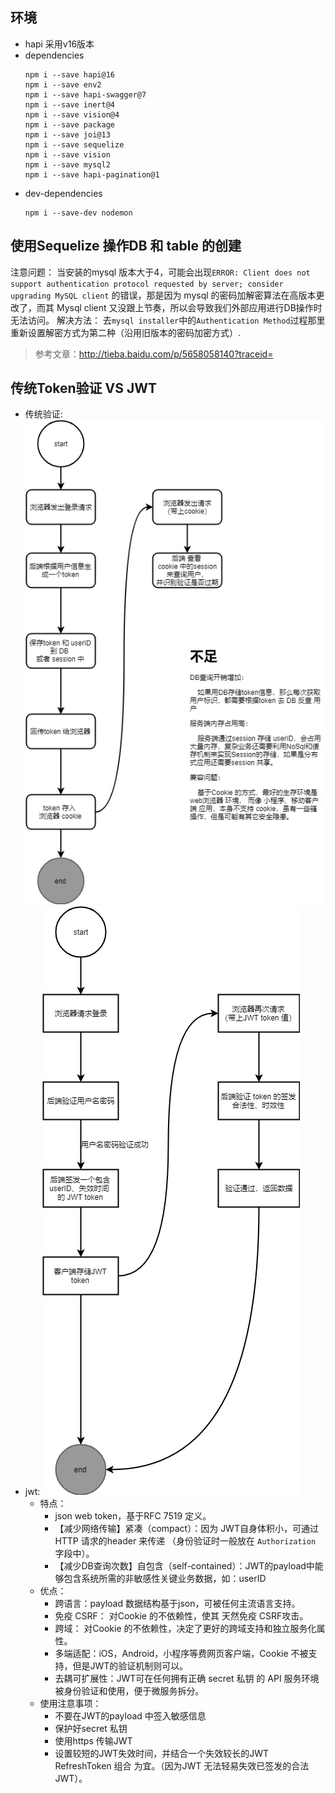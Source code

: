## 环境
* hapi 采用v16版本
* dependencies
    ```
    npm i --save hapi@16
    npm i --save env2
    npm i --save hapi-swagger@7
    npm i --save inert@4
    npm i --save vision@4
    npm i --save package
    npm i --save joi@13
    npm i --save sequelize
    npm i --save vision
    npm i --save mysql2
    npm i --save hapi-pagination@1
    ```
* dev-dependencies
    ```
    npm i --save-dev nodemon
    ```

## 使用Sequelize 操作DB 和 table 的创建
注意问题：
当安装的mysql 版本大于4，可能会出现`ERROR: Client does not support authentication protocol requested by server; consider upgrading MySQL client`
的错误，那是因为 mysql 的密码加解密算法在高版本更改了，而其 Mysql client 又没跟上节奏，所以会导致我们外部应用进行DB操作时无法访问。
解决方法：
去`mysql installer`中的`Authentication Method`过程那里重新设置解密方式为第二种（沿用旧版本的密码加密方式）.
> 参考文章：http://tieba.baidu.com/p/5658058140?traceid=


## 传统Token验证 VS JWT
* 传统验证:
  ![](./images/Login_Auth_Flow_token.png)
* jwt:
  ![](./images/Login_Auth_Flow_jwt.png)
  * 特点：
    * json web token，基于RFC 7519 定义。
    * 【减少网络传输】紧凑（compact）：因为 JWT自身体积小，可通过HTTP 请求的header 来传递 （身份验证时一般放在 `Authorization` 字段中）。
    * 【减少DB查询次数】自包含（self-contained）：JWT的payload中能够包含系统所需的非敏感性关键业务数据，如：userID
  * 优点：
    * 跨语言：payload 数据结构基于json，可被任何主流语言支持。
    * 免疫 CSRF： 对Cookie 的不依赖性，使其 天然免疫 CSRF攻击。
    * 跨域： 对Cookie 的不依赖性，决定了更好的跨域支持和独立服务化属性。
    * 多端适配：iOS，Android，小程序等费网页客户端，Cookie 不被支持，但是JWT的验证机制则可以。
    * 去耦可扩展性：JWT可在任何拥有正确 secret 私钥 的 API 服务环境被身份验证和使用，便于微服务拆分。
  * 使用注意事项：
    * 不要在JWT的payload 中签入敏感信息
    * 保护好secret 私钥
    * 使用https 传输JWT
    * 设置较短的JWT失效时间，并结合一个失效较长的JWT RefreshToken 组合 为宜。（因为JWT 无法轻易失效已签发的合法JWT）。

